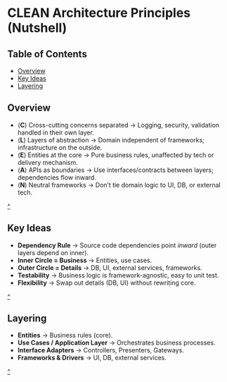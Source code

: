 # CLEAN Architecture Principles (Nutshell)

## Table of Contents
- [Overview](#overview)
- [Key Ideas](#key-ideas)
- [Layering](#layering)

## Overview
- (**C**) Cross-cutting concerns separated → Logging, security, validation handled in their own layer.  
- (**L**) Layers of abstraction → Domain independent of frameworks; infrastructure on the outside.  
- (**E**) Entities at the core → Pure business rules, unaffected by tech or delivery mechanism.  
- (**A**) APIs as boundaries → Use interfaces/contracts between layers; dependencies flow inward.  
- (**N**) Neutral frameworks → Don’t tie domain logic to UI, DB, or external tech.  

[^](#clean-architecture-principles-nutshell)

## Key Ideas
- **Dependency Rule** → Source code dependencies point *inward* (outer layers depend on inner).  
- **Inner Circle = Business** → Entities, use cases.  
- **Outer Circle = Details** → DB, UI, external services, frameworks.  
- **Testability** → Business logic is framework-agnostic, easy to unit test.  
- **Flexibility** → Swap out details (DB, UI) without rewriting core.  

[^](#clean-architecture-principles-nutshell)

## Layering
- **Entities** → Business rules (core).  
- **Use Cases / Application Layer** → Orchestrates business processes.  
- **Interface Adapters** → Controllers, Presenters, Gateways.  
- **Frameworks & Drivers** → UI, DB, external services.  

[^](#clean-architecture-principles-nutshell)
